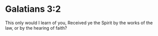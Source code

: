 # Galatians 3:2

This only would I learn of you, Received ye the Spirit by the works of the law, or by the hearing of faith?